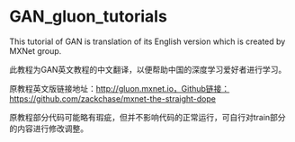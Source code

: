 # GAN_gluon_tutorials
This tutorial of GAN is translation of its English version which is created by MXNet group.

此教程为GAN英文教程的中文翻译，以便帮助中国的深度学习爱好者进行学习。

原教程英文版链接地址：http://gluon.mxnet.io，Github链接：https://github.com/zackchase/mxnet-the-straight-dope

原教程部分代码可能略有瑕疵，但并不影响代码的正常运行，可自行对train部分的内容进行修改调整。
